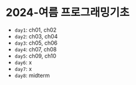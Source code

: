 # 2024-여름 프로그래밍기초

- `day1`: ch01, ch02
- `day2`: ch03, ch04
- `day3`: ch05, ch06
- `day4`: ch07, ch08
- `day5`: ch09, ch10
- `day6`: x
- `day7`: x
- `day8`: midterm
